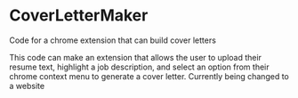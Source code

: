 # CoverLetterMaker
Code for a chrome extension that can build cover letters

This code can make an extension that allows the user to upload their resume text, highlight a job description, and select an option from their chrome context menu to generate a cover letter. Currently being changed to a website
